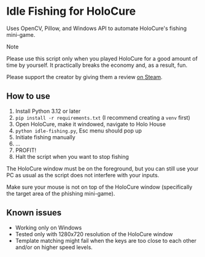 # Idle Fishing for HoloCure

Uses OpenCV, Pillow, and Windows API to automate HoloCure's fishing mini-game.

> [!NOTE]  
> Please use this script only when you played HoloCure for a good amount of time by yourself. It practically breaks the economy and, as a result, fun.
>
> Please support the creator by giving them a review [on Steam](https://store.steampowered.com/app/2420510/HoloCure__Save_the_Fans/).

## How to use

1. Install Python 3.12 or later
2. `pip install -r requirements.txt` (I recommend creating a `venv` first)
3. Open HoloCure, make it windowed, navigate to Holo House
4. `python idle-fishing.py`, Esc menu should pop up
5. Initiate fishing manually
6. ...
7. PROFIT!
8. Halt the script when you want to stop fishing

The HoloCure window must be on the foreground, but you can still use your PC as usual as the script does not interfere with your inputs.

Make sure your mouse is not on top of the HoloCure window (specifically the target area of the phishing mini-game).

## Known issues

- Working only on Windows
- Tested only with 1280x720 resolution of the HoloCure window
- Template matching might fail when the keys are too close to each other and/or on higher speed levels.
